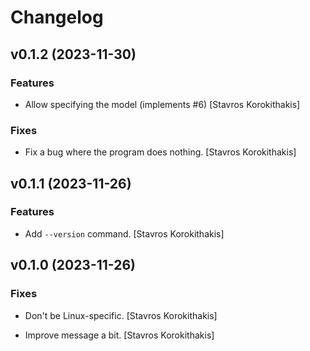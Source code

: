 # Changelog


## v0.1.2 (2023-11-30)

### Features

* Allow specifying the model (implements #6) [Stavros Korokithakis]

### Fixes

* Fix a bug where the program does nothing. [Stavros Korokithakis]


## v0.1.1 (2023-11-26)

### Features

* Add `--version` command. [Stavros Korokithakis]


## v0.1.0 (2023-11-26)

### Fixes

* Don't be Linux-specific. [Stavros Korokithakis]

* Improve message a bit. [Stavros Korokithakis]


